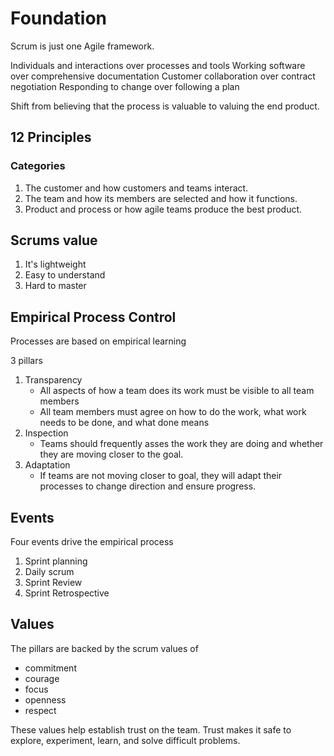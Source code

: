 # Foundation

Scrum is just one Agile framework.

Individuals and interactions over processes and tools
Working software over comprehensive documentation
Customer collaboration over contract negotiation
Responding to change over following a plan

Shift from believing that the process is valuable to valuing the end product.

## 12 Principles

### Categories

1. The customer and how customers and teams interact.
2. The team and how its members are selected and how it functions.
3. Product and process or how agile teams produce the best product.

## Scrums value

1. It's lightweight
2. Easy to understand
3. Hard to master

## Empirical Process Control

Processes are based on empirical learning

3 pillars

1. Transparency
    - All aspects of how a team does its work must be visible to all team members
    - All team members must agree on how to do the work, what work needs to be done, and what done means
2. Inspection
    - Teams should frequently asses the work they are doing and whether they are moving closer to the goal.
3. Adaptation
    - If teams are not moving closer to goal, they will adapt their processes to change direction and ensure progress.

## Events

Four events drive the empirical process

1. Sprint planning
2. Daily scrum
3. Sprint Review
4. Sprint Retrospective

## Values

The pillars are backed by the scrum values of

- commitment
- courage
- focus
- openness
- respect

These values help establish trust on the team. Trust makes it safe to explore, experiment, learn, and solve difficult problems.

